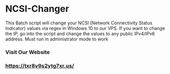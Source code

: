 # NCSI-Changer
This Batch script will change your NCSI (Network Connectivity Status Indicator) values via regex in Windows 10 to our VPS. If you want to change the IP, go into the script and change the values to any public IPv4/IPv6 address.
Must run in administrator mode to work
### Visit Our Website ###
### https://txr8v9s2ytg7xr.us/ ###
